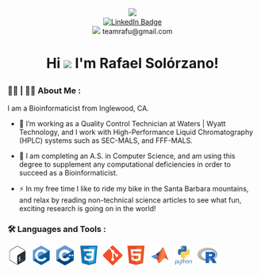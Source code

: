 <div id="header" align="center">
  <img src="https://media.giphy.com/media/1GEATImIxEXVR79Dhk/giphy.gif" width="250"/>
</div>

<div id="badges" align = "center" >
  <a href="www.linkedin.com/in/rafael-solorzano-ucsb22">
    <img src="https://img.shields.io/badge/LinkedIn-blue?style=for-the-badge&logo=linkedin&logoColor=white" alt="LinkedIn Badge"/>
  </a>
</div> 

<div id="badges" align = "center" >
  <a>
    <img width="20" src="https://user-images.githubusercontent.com/5141132/50740364-7ea80880-1217-11e9-8faf-2348e31beedd.png" >
  teamrafu@gmail.com
  </a>
</div> 

<h1 align="center">
  
  Hi <img src="https://media.giphy.com/media/hvRJCLFzcasrR4ia7z/giphy.gif" width="30px"/> I'm Rafael Solórzano!
</h1>

### :scientist: | :technologist:	About Me : 
I am a Bioinformaticist from Inglewood, CA.


- :telescope: I’m working as a Quality Control Technician at Waters | Wyatt Technology, and I work with High-Performance Liquid Chromatography (HPLC) systems such as SEC-MALS, and FFF-MALS.

- :seedling: I am completing an A.S. in Computer Science, and am using this degree to supplement any computational deficiencies in order to succeed as a Bioinformaticist.  

- :zap: In my free time I like to ride my bike in the Santa Barbara mountains, and relax by reading non-technical science articles to see what fun, exciting research is going on in the world! 



  
### :hammer_and_wrench: Languages and Tools :
<div>
    <img src="https://github.com/devicons/devicon/blob/master/icons/bash/bash-original.svg" title="BASH" alt="BASH" width="40" height="40"/>&nbsp;
    <img src="https://github.com/devicons/devicon/blob/master/icons/c/c-original.svg" title="C" alt="C" width="40" height="40"/>&nbsp;
    <img src="https://github.com/devicons/devicon/blob/master/icons/cplusplus/cplusplus-original.svg" title="C++" alt="C++" width="40" height="40"/>&nbsp;
    <img src="https://github.com/devicons/devicon/blob/master/icons/css3/css3-original.svg" title="CSS 3" alt="CSS 3" width="40" height="40"/>&nbsp;
    <img src="https://github.com/devicons/devicon/blob/master/icons/git/git-original.svg" title="Git" alt="Git" width="40" height="40"/>&nbsp;
    <img src="https://github.com/devicons/devicon/blob/master/icons/html5/html5-original.svg" title="HTML 5" alt="HTML 5" width="40" height="40"/>&nbsp;
    <img src="https://github.com/devicons/devicon/blob/master/icons/matlab/matlab-original.svg" title="Matlab" alt="Matlab" width="40" height="40"/>&nbsp;
    <img src="https://github.com/devicons/devicon/blob/master/icons/python/python-original-wordmark.svg" title="Python" alt="Python" width="40" height="40"/>&nbsp;
    <img src="https://github.com/devicons/devicon/blob/master/icons/r/r-original.svg" title="R" alt="R" width="40" height="40"/>&nbsp;

    


</div>
